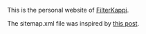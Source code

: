 This is the personal website of [FilterKappi](http://filterkappi.github.io).

The sitemap.xml file was inspired by [this post](http://jethrokuan.github.io/2013/12/20/SEO-with-Jekyll.html).
